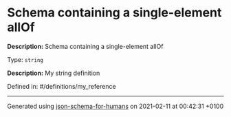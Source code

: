 # Schema containing a single-element allOf

**Description:** Schema containing a single-element allOf

Type: `string`

**Description:** My string definition

Defined in: #/definitions/my_reference

----------------------------------------------------------------------------------------------------------------------------
Generated using [json-schema-for-humans](https://github.com/coveooss/json-schema-for-humans) on 2021-02-11 at 00:42:31 +0100